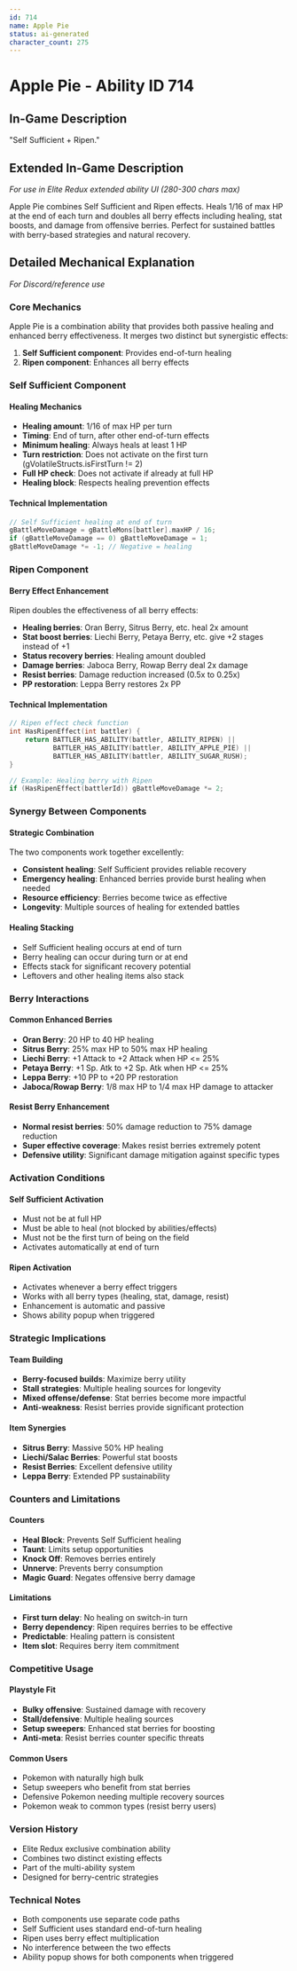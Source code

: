 ```yaml
---
id: 714
name: Apple Pie
status: ai-generated
character_count: 275
---
```


# Apple Pie - Ability ID 714

## In-Game Description
"Self Sufficient + Ripen."

## Extended In-Game Description
*For use in Elite Redux extended ability UI (280-300 chars max)*

Apple Pie combines Self Sufficient and Ripen effects. Heals 1/16 of max HP at the end of each turn and doubles all berry effects including healing, stat boosts, and damage from offensive berries. Perfect for sustained battles with berry-based strategies and natural recovery.

## Detailed Mechanical Explanation
*For Discord/reference use*

### Core Mechanics
Apple Pie is a combination ability that provides both passive healing and enhanced berry effectiveness. It merges two distinct but synergistic effects:

1. **Self Sufficient component**: Provides end-of-turn healing
2. **Ripen component**: Enhances all berry effects

### Self Sufficient Component

#### Healing Mechanics
- **Healing amount**: 1/16 of max HP per turn
- **Timing**: End of turn, after other end-of-turn effects
- **Minimum healing**: Always heals at least 1 HP
- **Turn restriction**: Does not activate on the first turn (gVolatileStructs.isFirstTurn != 2)
- **Full HP check**: Does not activate if already at full HP
- **Healing block**: Respects healing prevention effects

#### Technical Implementation
```c
// Self Sufficient healing at end of turn
gBattleMoveDamage = gBattleMons[battler].maxHP / 16;
if (gBattleMoveDamage == 0) gBattleMoveDamage = 1;
gBattleMoveDamage *= -1; // Negative = healing
```

### Ripen Component

#### Berry Effect Enhancement
Ripen doubles the effectiveness of all berry effects:

- **Healing berries**: Oran Berry, Sitrus Berry, etc. heal 2x amount
- **Stat boost berries**: Liechi Berry, Petaya Berry, etc. give +2 stages instead of +1
- **Status recovery berries**: Healing amount doubled
- **Damage berries**: Jaboca Berry, Rowap Berry deal 2x damage
- **Resist berries**: Damage reduction increased (0.5x to 0.25x)
- **PP restoration**: Leppa Berry restores 2x PP

#### Technical Implementation
```c
// Ripen effect check function
int HasRipenEffect(int battler) {
    return BATTLER_HAS_ABILITY(battler, ABILITY_RIPEN) || 
           BATTLER_HAS_ABILITY(battler, ABILITY_APPLE_PIE) || 
           BATTLER_HAS_ABILITY(battler, ABILITY_SUGAR_RUSH);
}

// Example: Healing berry with Ripen
if (HasRipenEffect(battlerId)) gBattleMoveDamage *= 2;
```

### Synergy Between Components

#### Strategic Combination
The two components work together excellently:
- **Consistent healing**: Self Sufficient provides reliable recovery
- **Emergency healing**: Enhanced berries provide burst healing when needed
- **Resource efficiency**: Berries become twice as effective
- **Longevity**: Multiple sources of healing for extended battles

#### Healing Stacking
- Self Sufficient healing occurs at end of turn
- Berry healing can occur during turn or at end
- Effects stack for significant recovery potential
- Leftovers and other healing items also stack

### Berry Interactions

#### Common Enhanced Berries
- **Oran Berry**: 20 HP to 40 HP healing
- **Sitrus Berry**: 25% max HP to 50% max HP healing
- **Liechi Berry**: +1 Attack to +2 Attack when HP <= 25%
- **Petaya Berry**: +1 Sp. Atk to +2 Sp. Atk when HP <= 25%
- **Leppa Berry**: +10 PP to +20 PP restoration
- **Jaboca/Rowap Berry**: 1/8 max HP to 1/4 max HP damage to attacker

#### Resist Berry Enhancement
- **Normal resist berries**: 50% damage reduction to 75% damage reduction
- **Super effective coverage**: Makes resist berries extremely potent
- **Defensive utility**: Significant damage mitigation against specific types

### Activation Conditions

#### Self Sufficient Activation
- Must not be at full HP
- Must be able to heal (not blocked by abilities/effects)
- Must not be the first turn of being on the field
- Activates automatically at end of turn

#### Ripen Activation
- Activates whenever a berry effect triggers
- Works with all berry types (healing, stat, damage, resist)
- Enhancement is automatic and passive
- Shows ability popup when triggered

### Strategic Implications

#### Team Building
- **Berry-focused builds**: Maximize berry utility
- **Stall strategies**: Multiple healing sources for longevity
- **Mixed offense/defense**: Stat berries become more impactful
- **Anti-weakness**: Resist berries provide significant protection

#### Item Synergies
- **Sitrus Berry**: Massive 50% HP healing
- **Liechi/Salac Berries**: Powerful stat boosts
- **Resist Berries**: Excellent defensive utility
- **Leppa Berry**: Extended PP sustainability

### Counters and Limitations

#### Counters
- **Heal Block**: Prevents Self Sufficient healing
- **Taunt**: Limits setup opportunities
- **Knock Off**: Removes berries entirely
- **Unnerve**: Prevents berry consumption
- **Magic Guard**: Negates offensive berry damage

#### Limitations
- **First turn delay**: No healing on switch-in turn
- **Berry dependency**: Ripen requires berries to be effective
- **Predictable**: Healing pattern is consistent
- **Item slot**: Requires berry item commitment

### Competitive Usage

#### Playstyle Fit
- **Bulky offensive**: Sustained damage with recovery
- **Stall/defensive**: Multiple healing sources
- **Setup sweepers**: Enhanced stat berries for boosting
- **Anti-meta**: Resist berries counter specific threats

#### Common Users
- Pokemon with naturally high bulk
- Setup sweepers who benefit from stat berries
- Defensive Pokemon needing multiple recovery sources
- Pokemon weak to common types (resist berry users)

### Version History
- Elite Redux exclusive combination ability
- Combines two distinct existing effects
- Part of the multi-ability system
- Designed for berry-centric strategies

### Technical Notes
- Both components use separate code paths
- Self Sufficient uses standard end-of-turn healing
- Ripen uses berry effect multiplication
- No interference between the two effects
- Ability popup shows for both components when triggered